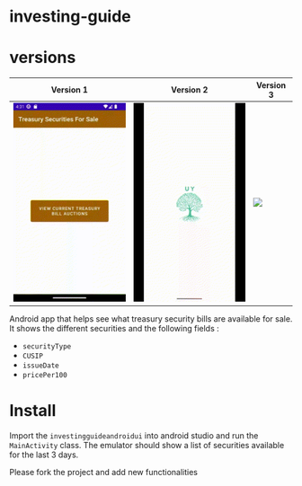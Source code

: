 # investing-guide

# versions
|      Version 1            |      Version 2            |      Version 3            |
|---------------------------|---------------------------|---------------------------|
| <img src="./imgs/a.gif">  | <img src="./imgs/b.gif">  | <img src="./imgs/c.gif"> |  


Android app that helps see what treasury security bills are available for sale.  
It shows the different securities and the following fields :  
- `securityType`
- `CUSIP`
- `issueDate`
- `pricePer100`


# Install
Import the `investingguideandroidui` into android studio and run the `MainActivity` class.
The emulator should show a list of securities available for the last 3 days.

Please fork the project and add new functionalities
